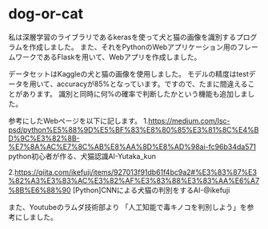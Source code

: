 # dog-or-cat

私は深層学習のライブラリであるkerasを使って犬と猫の画像を識別するプログラムを作成しました。
また、それをPythonのWebアプリケーション用のフレームワークであるFlaskを用いて、Webアプリを作成しました。

データセットはKaggleの犬と猫の画像を使用しました。
モデルの精度はtestデータを用いて、accuracyが85%となっています。ですので、たまに間違えることがあります。
識別と同時に何%の確率で判断したかという機能も追加しました。

参考にしたWebページを以下に記します。
1.https://medium.com/lsc-psd/python%E5%88%9D%E5%BF%83%E8%80%85%E3%81%8C%E4%BD%9C%E3%82%8B-%E7%8A%AC%E7%8C%AB%E8%AA%8D%E8%AD%98ai-fc96b34da571
 python初心者が作る、犬猫認識AI-Yutaka_kun

2.https://qiita.com/ikefuji/items/927013f91db61f4bc9a2#%E3%83%87%E3%82%A3%E3%83%AC%E3%82%AF%E3%83%88%E3%83%AA%E6%A7%8B%E6%88%90
 [Python]CNNによる犬猫の判別をするAI-@ikefuji
 
また、Youtubeのラムダ技術部より
「人工知能で毒キノコを判別しよう」を参考にしました。

